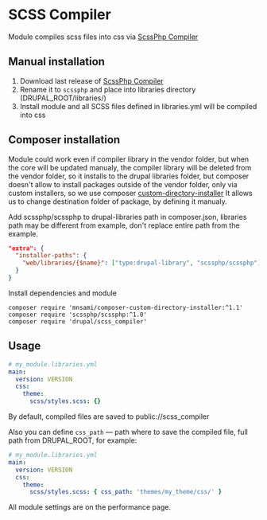 # SCSS Compiler
Module compiles scss files into css via [ScssPhp Compiler](https://scssphp.github.io/scssphp/)
## Manual installation
1. Download last release of [ScssPhp Compiler](https://github.com/scssphp/scssphp/releases)
2. Rename it to `scssphp` and place into libraries directory 
(DRUPAL_ROOT/libraries/)
3. Install module and all SCSS files defined in libraries.yml 
will be compiled into css
## Composer installation
Module could work even if compiler library in the vendor folder, but when 
the core will be updated manualy, the compiler library will be deleted 
from the vendor folder, so it installs to the drupal libraries folder,
but composer doesn't allow to install packages outside of the vendor 
folder, only via custom installers, so we use composer [custom-directory-installer](https://github.com/mnsami/composer-custom-directory-installer)
It allows us to change destination folder of package, by defining it manualy.

Add scssphp/scssphp to drupal-libraries path in composer.json, libraries path 
may be different from example, don't replace entire path from the example.
```json
"extra": {
  "installer-paths": {
    "web/libraries/{$name}": ["type:drupal-library", "scssphp/scssphp"]
  }
}
```
Install dependencies and module
```
composer require 'mnsami/composer-custom-directory-installer:^1.1' 
composer require 'scssphp/scssphp:^1.0' 
composer require 'drupal/scss_compiler'
```
## Usage
```yml
# my_module.libraries.yml
main:
  version: VERSION
  css:
    theme:
      scss/styles.scss: {}
```
By default, compiled files are saved to public://scss_compiler

Also you can define `css_path` — path where to save the compiled file, 
full path from DRUPAL_ROOT, for example:
```yml
# my_module.libraries.yml
main:
  version: VERSION
  css:
    theme:
      scss/styles.scss: { css_path: 'themes/my_theme/css/' }
```
All module settings are on the performance page.
